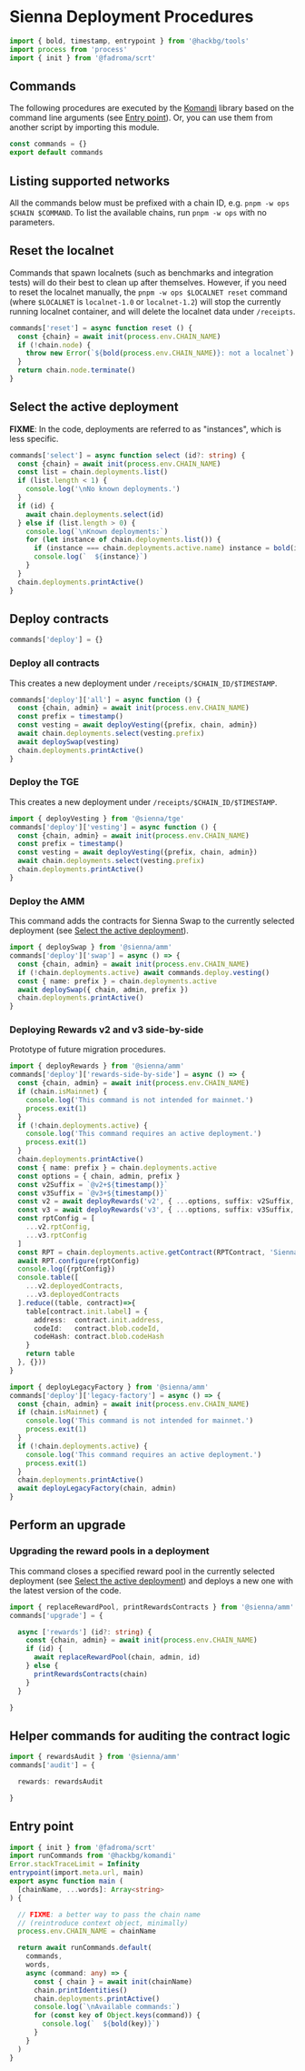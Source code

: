 # Sienna Deployment Procedures

```typescript
import { bold, timestamp, entrypoint } from '@hackbg/tools'
import process from 'process'
import { init } from '@fadroma/scrt'
```

## Commands

The following procedures are executed by the [Komandi](https://github.com/hackbg/fadroma/tree/21.12/packages/komandi)
library based on the command line arguments (see [Entry point](#entry-point)). Or, you can
use them from another script by importing this module.

```typescript
const commands = {}
export default commands
```

## Listing supported networks

All the commands below must be prefixed with a chain ID, e.g. `pnpm -w ops $CHAIN $COMMAND`.
To list the available chains, run `pnpm -w ops` with no parameters.

## Reset the localnet

Commands that spawn localnets (such as benchmarks and integration tests)
will do their best to clean up after themselves. However, if you need to
reset the localnet manually, the `pnpm -w ops $LOCALNET reset` command
(where `$LOCALNET` is `localnet-1.0` or `localnet-1.2`) will stop the
currently running localnet container, and will delete the localnet data under `/receipts`.

```typescript
commands['reset'] = async function reset () {
  const {chain} = await init(process.env.CHAIN_NAME)
  if (!chain.node) {
    throw new Error(`${bold(process.env.CHAIN_NAME)}: not a localnet`)
  }
  return chain.node.terminate()
}
```

## Select the active deployment

**FIXME**: In the code, deployments are referred to as "instances", which is less specific.

```typescript
commands['select'] = async function select (id?: string) {
  const {chain} = await init(process.env.CHAIN_NAME)
  const list = chain.deployments.list()
  if (list.length < 1) {
    console.log('\nNo known deployments.')
  }
  if (id) {
    await chain.deployments.select(id)
  } else if (list.length > 0) {
    console.log(`\nKnown deployments:`)
    for (let instance of chain.deployments.list()) {
      if (instance === chain.deployments.active.name) instance = bold(instance)
      console.log(`  ${instance}`)
    }
  }
  chain.deployments.printActive()
}
```

## Deploy contracts

```typescript
commands['deploy'] = {}
```

### Deploy all contracts

This creates a new deployment under `/receipts/$CHAIN_ID/$TIMESTAMP`.

```typescript
commands['deploy']['all'] = async function () {
  const {chain, admin} = await init(process.env.CHAIN_NAME)
  const prefix = timestamp()
  const vesting = await deployVesting({prefix, chain, admin})
  await chain.deployments.select(vesting.prefix)
  await deploySwap(vesting)
  chain.deployments.printActive()
}
```

### Deploy the TGE

This creates a new deployment under `/receipts/$CHAIN_ID/$TIMESTAMP`.

```typescript
import { deployVesting } from '@sienna/tge'
commands['deploy']['vesting'] = async function () {
  const {chain, admin} = await init(process.env.CHAIN_NAME)
  const prefix = timestamp()
  const vesting = await deployVesting({prefix, chain, admin})
  await chain.deployments.select(vesting.prefix)
  chain.deployments.printActive()
}
```

### Deploy the AMM

This command adds the contracts for Sienna Swap to the currently selected deployment
(see [Select the active deployment](#select-the-active-deployment)).

```typescript
import { deploySwap } from '@sienna/amm'
commands['deploy']['swap'] = async () => {
  const {chain, admin} = await init(process.env.CHAIN_NAME)
  if (!chain.deployments.active) await commands.deploy.vesting()
  const { name: prefix } = chain.deployments.active
  await deploySwap({ chain, admin, prefix })
  chain.deployments.printActive()
}
```

### Deploying Rewards v2 and v3 side-by-side

Prototype of future migration procedures.

```typescript
import { deployRewards } from '@sienna/amm'
commands['deploy']['rewards-side-by-side'] = async () => {
  const {chain, admin} = await init(process.env.CHAIN_NAME)
  if (chain.isMainnet) {
    console.log('This command is not intended for mainnet.')
    process.exit(1)
  }
  if (!chain.deployments.active) {
    console.log('This command requires an active deployment.')
    process.exit(1)
  }
  chain.deployments.printActive()
  const { name: prefix } = chain.deployments.active
  const options = { chain, admin, prefix }
  const v2Suffix = `@v2+${timestamp()}`
  const v3Suffix = `@v3+${timestamp()}`
  const v2 = await deployRewards('v2', { ...options, suffix: v2Suffix, split: 0.5, ref: 'rewards-2.1.2' })
  const v3 = await deployRewards('v3', { ...options, suffix: v3Suffix, split: 0.5, ref: 'HEAD' })
  const rptConfig = [
    ...v2.rptConfig,
    ...v3.rptConfig
  ]
  const RPT = chain.deployments.active.getContract(RPTContract, 'SiennaRPT', admin)
  await RPT.configure(rptConfig)
  console.log({rptConfig})
  console.table([
    ...v2.deployedContracts,
    ...v3.deployedContracts
  ].reduce((table, contract)=>{
    table[contract.init.label] = {
      address:  contract.init.address,
      codeId:   contract.blob.codeId,
      codeHash: contract.blob.codeHash
    }
    return table
  }, {}))
}

import { deployLegacyFactory } from '@sienna/amm'
commands['deploy']['legacy-factory'] = async () => {
  const {chain, admin} = await init(process.env.CHAIN_NAME)
  if (chain.isMainnet) {
    console.log('This command is not intended for mainnet.')
    process.exit(1)
  }
  if (!chain.deployments.active) {
    console.log('This command requires an active deployment.')
    process.exit(1)
  }
  chain.deployments.printActive()
  await deployLegacyFactory(chain, admin)
}
```

## Perform an upgrade

### Upgrading the reward pools in a deployment

This command closes a specified reward pool in the currently selected deployment
(see [Select the active deployment](#select-the-active-deployment)) and deploys a new one
with the latest version of the code.

```typescript
import { replaceRewardPool, printRewardsContracts } from '@sienna/amm'
commands['upgrade'] = {

  async ['rewards'] (id?: string) {
    const {chain, admin} = await init(process.env.CHAIN_NAME)
    if (id) {
      await replaceRewardPool(chain, admin, id)
    } else {
      printRewardsContracts(chain)
    }
  }

}
```

## Helper commands for auditing the contract logic

```typescript
import { rewardsAudit } from '@sienna/amm'
commands['audit'] = {

  rewards: rewardsAudit

}
```

## Entry point

```typescript
import { init } from '@fadroma/scrt'
import runCommands from '@hackbg/komandi'
Error.stackTraceLimit = Infinity
entrypoint(import.meta.url, main)
export async function main (
  [chainName, ...words]: Array<string>
) {

  // FIXME: a better way to pass the chain name
  // (reintroduce context object, minimally)
  process.env.CHAIN_NAME = chainName

  return await runCommands.default(
    commands,
    words,
    async (command: any) => {
      const { chain } = await init(chainName)
      chain.printIdentities()
      chain.deployments.printActive()
      console.log(`\nAvailable commands:`)
      for (const key of Object.keys(command)) {
        console.log(`  ${bold(key)}`)
      }
    }
  )
}
```
